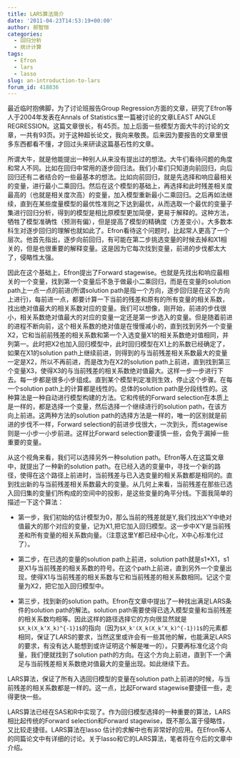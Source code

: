 ```yaml
---
title: LARS算法简介
date: '2011-04-23T14:53:19+00:00'
author: 郝智恒
categories:
  - 回归分析
  - 统计计算
tags:
  - Efron
  - lars
  - lasso
slug: an-introduction-to-lars
forum_id: 418836
---
```


最近临时抱佛脚，为了讨论班报告Group Regression方面的文章，研究了Efron等人于2004年发表在Annals of Statistics里一篇被讨论的文章LEAST ANGLE REGRESSION。这篇文章很长，有45页。加上后面一些模型方面大牛的讨论的文章，一共有93页。对于这种超长论文，我向来敬畏。后来因为要报告的文章里很多东西都看不懂，才回过头来研读这篇基石性的文章。

所谓大牛，就是他能提出一种别人从来没有提出过的想法。大牛们看待问题的角度和常人不同。比如在回归中常用的逐步回归法。我们小辈们只知道向前回归，向后回归还有二者结合的一些最基本的想法。比如向前回归，就是先选择和响应最相关的变量，进行最小二乘回归。然后在这个模型的基础上，再选择和此时残差相关度最高的（也就是相关度次高）的变量，加入模型重新最小二乘回归。之后再如法继续，直到在某些度量模型的最优性准则之下达到最优，从而选取一个最优的变量子集进行回归分析，得到的模型是相比原模型更加简便，更易于解释的。这种方法，牺牲了模型准确性（预测有偏），但是提高了模型的精确度（方差变小）。大多数本科生对逐步回归的理解也就如此了。Efron看待这个问题时，比起常人更高了一个层次。他首先指出，逐步向前回归，有可能在第二步挑选变量的时候去掉和X1相关的，但是也很重要的解释变量。这是因为它每次找到变量，前进的步伐都太大了，侵略性太强。

<!--more-->

因此在这个基础上，Efron提出了Forward stagewise。也就是先找出和响应最相关的一个变量，找到第一个变量后不急于做最小二乘回归，而是在变量的solution path上一点一点的前进(所谓solution path是指一个方向，逐步回归是在这个方向上进行)，每前进一点，都要计算一下当前的残差和原有的所有变量的相关系数，找出绝对值最大的相关系数对应的变量。我们可以想像，刚开始，前进的步伐很小，相关系数绝对值最大的对应的变量一定还是第一步选入的变量。但是随着前进的进程不断向前，这个相关系数的绝对值是在慢慢减小的，直到找到另外一个变量X2，它和当前前残差的相关系数和第一个入选变量X1的相关系数绝对值相同，并列第一。此时把X2也加入回归模型中，此时回归模型在X1上的系数已经确定了，如果在X1的solution path上继续前进，则得到的与当前残差相关系数最大的变量一定是X2，所以不再前进，而是改为在X2的solution path上前进，直到找到第三个变量X3，使得X3的与当前残差的相关系数绝对值最大。这样一步一步进行下去。每一步都是很多小步组成。直到某个模型判定准则生效，停止这个步骤。在每一个solution path上的计算都是线性的。总体的solution path是分段线性的。这种算法是一种自动进行模型构建的方法。它和传统的Forward selection在本质上是一样的，都是选择一个变量，然后选择一个继续进行的solution path，在该方向上前进。这两种方法的solution path的选择方法是一样的，唯一的区别就是前进的步伐不一样，Forward selection的前进步伐很大，一次到头，而stagewise则是一小步一小步前进。这样比Forward selection要谨慎一些，会免于漏掉一些重要的变量。

从这个视角来看，我们可以选择另外一种solution path。Efron等人在这篇文章中，就提出了一种新的solution path。在已经入选的变量中，寻找一个新的路径，使得在这个路径上前进时，当前残差与已入选变量的相关系数都是相同的。直到找出新的与当前残差相关系数最大的变量。从几何上来看，当前残差在那些已选入回归集的变量们所构成的空间中的投影，是这些变量的角平分线。下面我简单的描述一下这个算法：

* 第一步，我们初始的估计模型为0，那么当前的残差就是Y,我们找出X’Y中绝对值最大的那个对应的变量，记为X1,把它加入回归模型。这一步中X’Y是当前残差和所有变量的相关系数向量。（注意这里Y都已经中心化，X中心标准化过了）。

* 第二步，在已选的变量的solution path上前进，solution path就是s1*X1，s1是X1与当前残差的相关系数的符号。在这个path上前进，直到另外一个变量出现，使得X1与当前残差的相关系数与它和当前残差的相关系数相同。记这个变量为X2，把它加入回归模型中。

* 第三步，找到新的solution path。Efron在文章中提出了一种找出满足LARS条件的solution path的解法。solution path需要使得已选入模型变量和当前残差的相关系数均相等。因此这样的路径选择它的方向很显然就是`$X_k(X_k’X_k)^{-1}1$`的指向（因为`$X_k'(X_k(X_k’X_k)^{-1})1$`的元素都相同，保证了LARS的要求，当然这里或许会有一些其他的解，也能满足LARS的要求，有没有达人能想到或许证明这个解是唯一的）。只要再标准化这个向量，我们便就找到了solution path的方向。在这个方向上前进，直到下一个满足与当前残差相关系数绝对值最大的变量出现。如此继续下去。

LARS算法，保证了所有入选回归模型的变量在solution path上前进的时候，与当前残差的相关系数都是一样的。这一点，比起Forward stagewise要捷径一些，走得更快一些。

LARS算法已经在SAS和R中实现了。作为回归模型选择的一种重要的算法，LARS相比起传统的Forward selection和Forward stagewise，既不那么富于侵略性，又比较走捷径。LARS算法在lasso 估计的求解中也有非常好的应用。在Efron等人的同篇论文中有详细的讨论。关于lasso和它的LARS算法，笔者将在今后的文章中介绍。
